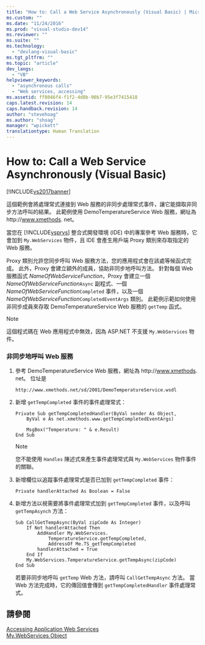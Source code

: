 ```yaml
---
title: "How to: Call a Web Service Asynchronously (Visual Basic) | Microsoft Docs"
ms.custom: ""
ms.date: "11/24/2016"
ms.prod: "visual-studio-dev14"
ms.reviewer: ""
ms.suite: ""
ms.technology: 
  - "devlang-visual-basic"
ms.tgt_pltfrm: ""
ms.topic: "article"
dev_langs: 
  - "VB"
helpviewer_keywords: 
  - "asynchronous calls"
  - "Web services, accessing"
ms.assetid: ff8046f4-f1f2-4d8b-90b7-95e3f7415418
caps.latest.revision: 14
caps.handback.revision: 14
author: "stevehoag"
ms.author: "shoag"
manager: "wpickett"
translationtype: Human Translation
---
```

# How to: Call a Web Service Asynchronously (Visual Basic)
[!INCLUDE[vs2017banner](../../../csharp/includes/vs2017banner.md)]

這個範例會將處理常式連接到 Web 服務的非同步處理常式事件，讓它能擷取非同步方法呼叫的結果。  此範例使用 DemoTemperatureService Web 服務，網址為 http:\/\/www.xmethods.  net。  
  
 當您在 [!INCLUDE[vsprvs](../../../csharp/includes/vsprvs_md.md)] 整合式開發環境 \(IDE\) 中的專案參考 Web 服務時，它會加到 `My.WebServices` 物件，且 IDE 會產生用戶端 Proxy 類別來存取指定的 Web 服務。  
  
 Proxy 類別允許您同步呼叫 Web 服務方法，您的應用程式會在該處等候函式完成。  此外，Proxy 會建立額外的成員，協助非同步地呼叫方法。  針對每個 Web 服務函式 *NameOfWebServiceFunction*，Proxy 會建立一個 *NameOfWebServiceFunction*`Async` 副程式、一個 *NameOfWebServiceFunction*`Completed` 事件，以及一個 *NameOfWebServiceFunction*`CompletedEventArgs` 類別。  此範例示範如何使用非同步成員來存取 DemoTemperatureService Web 服務的 `getTemp` 函式。  
  
> [!NOTE]
>  這個程式碼在 Web 應用程式中無效，因為 ASP.NET 不支援 `My.WebServices` 物件。  
  
### 非同步地呼叫 Web 服務  
  
1.  參考 DemoTemperatureService Web 服務，網址為 http:\/\/www.xmethods.  net。  位址是  
  
    ```  
    http://www.xmethods.net/sd/2001/DemoTemperatureService.wsdl  
    ```  
  
2.  新增 `getTempCompleted` 事件的事件處理常式：  
  
    ```  
    Private Sub getTempCompletedHandler(ByVal sender As Object,   
        ByVal e As net.xmethods.www.getTempCompletedEventArgs)  
  
        MsgBox("Temperature: " & e.Result)  
    End Sub  
    ```  
  
    > [!NOTE]
    >  您不能使用 `Handles` 陳述式來產生事件處理常式與 `My.WebServices` 物件事件的關聯。  
  
3.  新增欄位以追蹤事件處理常式是否已加到 `getTempCompleted` 事件：  
  
    ```  
    Private handlerAttached As Boolean = False  
    ```  
  
4.  新增方法以視需要將事件處理常式加到 `getTempCompleted` 事件，以及呼叫 `getTempAsynch` 方法：  
  
    ```  
    Sub CallGetTempAsync(ByVal zipCode As Integer)  
        If Not handlerAttached Then  
            AddHandler My.WebServices.  
                TemperatureService.getTempCompleted,   
                AddressOf Me.TS_getTempCompleted  
            handlerAttached = True  
        End If  
        My.WebServices.TemperatureService.getTempAsync(zipCode)  
    End Sub  
    ```  
  
     若要非同步地呼叫 `getTemp` Web 方法，請呼叫 `CallGetTempAsync` 方法。  當 Web 方法完成時，它的傳回值會傳到 `getTempCompletedHandler` 事件處理常式。  
  
## 請參閱  
 [Accessing Application Web Services](../../../visual-basic/developing-apps/programming/accessing-application-web-services.md)   
 [My.WebServices Object](../../../visual-basic/language-reference/objects/my-webservices-object.md)